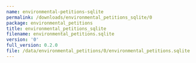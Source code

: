 ```yaml
---
name: environmental-petitions-sqlite
permalink: /downloads/environmental_petitions_sqlite/0
package: environmental_petitions
title: environmental_petitions_sqlite
filename: environmental_petitions.sqlite
version: '0'
full_version: 0.2.0
file: /data/environmental_petitions/0/environmental_petitions.sqlite
---
```

